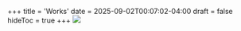 +++
title = 'Works'
date = 2025-09-02T00:07:02-04:00
draft = false
hideToc = true
+++
<img class=unselectable src="\images\works\Gizem Candan_2024_Darkness of Earth.webp"><br><br>